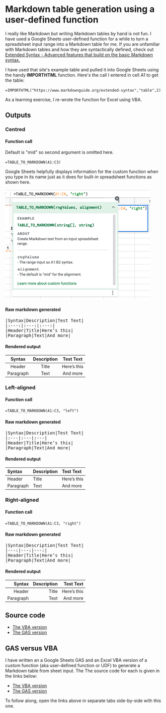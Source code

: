 # Markdown table generation using a user-defined function

I really like Markdown but writing Markdown tables by hand is not fun. I have used a Google Sheets
user-defined function for a while to turn a spreadsheet input range into a Markdown table for me.
If you are unfamiliar with Markdown tables and how they are syntactically defined, check out
[Extended Syntax - Advanced features that build on the basic Markdown syntax.](https://www.markdownguide.org/extended-syntax)

I have used that site's example table and pulled it into Google Sheets using the handy 
__IMPORTHTML__ function. Here's the call I entered in cell A1 to get the table:

`=IMPORTHTML("https://www.markdownguide.org/extended-syntax","table",2)`

As a learning exercise, I re-wrote the function for Excel using VBA.



## Outputs

### Centred


#### Function call

Default is "mid" so second argument is omitted here.

`=TABLE_TO_MARKDOWN(A1:C3)`

Google Sheets helpfully displays information for the custom function when you type in its name
just as it does for built-in spreadsheet functions as shown here.

![Help for custom function TABLE_TO_MARKDOWN](./imgs/googlesheets_custom_function_help.png)

#### Raw markdown generated

<pre>
|Syntax|Description|Test Text|
|:---:|:---:|:---:|
|Header|Title|Here’s this|
|Paragraph|Text|And more|
</pre>

#### Rendered output

|Syntax|Description|Test Text|
|:---:|:---:|:---:|
|Header|Title|Here’s this|
|Paragraph|Text|And more|

### Left-aligned

#### Function call

`=TABLE_TO_MARKDOWN(A1:C3, "left")`


#### Raw markdown generated 

<pre>
|Syntax|Description|Test Text|
|:---|:---|:---|
|Header|Title|Here’s this|
|Paragraph|Text|And more|
</pre>

#### Rendered output

|Syntax|Description|Test Text|
|:---|:---|:---|
|Header|Title|Here’s this|
|Paragraph|Text|And more|


### Right-aligned

#### Function call

`=TABLE_TO_MARKDOWN(A1:C3, "right")`

#### Raw markdown generated

<pre>
|Syntax|Description|Test Text|
|---:|---:|---:|
|Header|Title|Here’s this|
|Paragraph|Text|And more|
</pre>

#### Rendered output

|Syntax|Description|Test Text|
|---:|---:|---:|
|Header|Title|Here’s this|
|Paragraph|Text|And more|


## Source code

- [The VBA version](https://github.com/Rotifer/VBA_GAS/blob/main/Markdown_Generation/modMarkdownGenerator.bas)
- [The GAS version](https://github.com/Rotifer/VBA_GAS/blob/main/Markdown_Generation/sheets_table_to_markdown.js)

## GAS versus VBA

I have written an a Google Sheets GAS and an Excel VBA version of a custom function
(aka user-defined function or UDF) to generate a Markdown table from sheet input. The 
The source code for each is given in the links below:

- <a href="https://github.com/Rotifer/VBA_GAS/blob/main/Markdown_Generation/modMarkdownGenerator.bas">The VBA version</a>
- <a href="https://github.com/Rotifer/VBA_GAS/blob/main/Markdown_Generation/sheets_table_to_markdown.js" target="_blank">The GAS version</a>

To follow along, open the links above in separate tabs side-by-side with this one.
